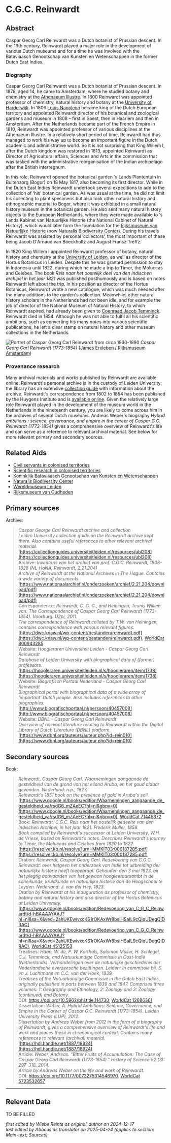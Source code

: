 
# C.G.C. Reinwardt


## Abstract

Caspar Georg Carl Reinwardt was a Dutch botanist of Prussian descent. In the 19th century, Reinwardt played a major role in the development of various Dutch museums and for a time he was involved with the Bataviaasch Genootschap van Kunsten en Wetenschappen in the former Dutch East Indies.

### Biography

Caspar Georg Carl Reinwardt was a Dutch botanist of Prussian descent. In 1878, aged 14, he came to Amsterdam, where he studied botany and chemistry at the [Athenaeum Illustre](http://www.wikidata.org/entity/Q505639). In 1800 Reinwardt was appointed professor of chemistry, natural history and botany at the [University of Harderwijk](http://www.wikidata.org/entity/Q1816221). In 1806 [Louis Napoleon](http://www.wikidata.org/entity/Q7729) became king of the Dutch European territory and appointed Reinwardt director of his botanical and zoological gardens and museum in 1808 – first in Soest, then in Haarlem and then in Amsterdam. After the Netherlands became part of the French Empire in 1810, Reinwardt was appointed professor of various disciplines at the Athenaeum Illustre. In a relatively short period of time, Reinwardt had thus managed to work his way up to become an important figure in the Dutch academic and administrative world. So it is not surprising that King Willem I, after the Dutch kingdom was restored in 1813, appointed Reinwardt as Director of Agricultural affairs, Sciences and Arts in the commission that was tasked with the administrative reorganisation of the Indian archipelago after the British interregnum.

In this role, Reinwardt opened the botanical garden ‘s Lands Plantentuin in Buitenzorg (Bogor) on 18 May 1817, also becoming its first director. While in the Dutch East Indies Reinwardt undertook several expeditions to add to the collection of ‘his’ botanical garden. As was usual at the time, he did not limit his collecting to plant specimens but  also took other natural history and ethnographic material to Bogor, where it was exhibited in a small natural history museum in the botanical garden. He also sent many natural history objects to the European Netherlands, where they were made available to ‘s Lands Kabinet van Natuurlijke Historie (the National Cabinet of Natural History), which would later form the foundation for the [Rijksmuseum van Natuurlijke Historie](http://www.wikidata.org/entity/Q3432011) (now [Naturalis Biodiversity Center](https://app.colonialcollections.nl/en/research-aids/https%3A%2F%2Fn2t%252Enet%2Fark%3A%2F27023%2Fb897e22a1eae224b0ca13b5ec14d51cb)). During his travels Reinwardt was assisted by personal ‘collectors’, the most important of these being Jacob D'Arnaud van Boeckholtz and August Fransz Treffz.

In 1820 King Willem I appointed Reinwardt professor of botany, natural history and chemistry at the [University of Leiden](http://www.wikidata.org/entity/Q156598), as well as director of the Hortus Botanicus in Leiden. Despite this he was granted permission to stay in Indonesia until 1822, during which he made a trip to Timor, the Moluccas and Celebes. The book *Reis naar het oostelijk deel van den Indischen archipel in het jaar 1821* was published posthumously and is based on notes Reinwardt left about the trip. In his position as director of the Hortus Botanicus, Reinwardt wrote a new catalogue, which was much needed after the many additions to the garden's collection. Meanwhile, other natural history scholars in the Netherlands had not been idle, and for example the job of director of the National Museum of Natural History, to which Reinwardt aspired, had already been given to [Coenraad Jacob Temminck](http://www.wikidata.org/entity/Q31621). Reinwardt died in 1854. Although he was not able to fulfil all his scientific ambitions, such as converting his many notes into various scientific publications, he left a clear stamp on natural history and other museum collections in the Netherlands.

![Portret of Caspar Georg Carl Reinwardt from circa 1830-1890](https://upload.wikimedia.org/wikipedia/commons/thumb/d/dc/Portret_van_Caspar_Georg_Carl_Reinwardt%2C_RP-P-1906-948.jpg/330px-Portret_van_Caspar_Georg_Carl_Reinwardt%2C_RP-P-1906-948.jpg)
_Caspar Georg Carl Reinwardt (1773-1854)_ ([James Erxleben / Rijksmuseum Amsterdam](https://commons.wikimedia.org/wiki/File:Portret_van_Caspar_Georg_Carl_Reinwardt,_RP-P-1906-948.jpg))

### Provenance research

Many archival materials and works published by Reinwardt are available online. Reinwardt's personal archive is in the custody of Leiden University; the library has an extensive [collection guide](https://collectionguides.universiteitleiden.nl/resources/ubl208) with information about the archive. Reinwardt's correspondence from 1802 to 1854 has been published by the Huygens Institute and is [available online](https://dwc.knaw.nl/wp-content/bestanden/reinwardt.pdf). Given the relatively large role Reinwardt played in the development of the museum world in the Netherlands in the nineteenth century, you are likely to come across him in the archives of several Dutch museums. Andreas Weber's biography *Hybrid ambitions : science, governance, and empire in the career of Caspar G.C. Reinwardt (1773-1854)* gives a comprehensive overview of Reinwardt's life and can serve as a reference to relevant archival material. See below for more relevant primary and secondary sources. 


## Related Aids

 - [Civil servants in colonised territories](niveau2/English/CivilServants_20240316.yml)  
 - [Scientific research in colonised territories](niveau2/English/Science_20240821.yml)  
 - [Koninklijk Bataviaasch Genootschap van Kunsten en Wetenschappen](niveau3/English/BGKW_20240905.yml)  
 - [Naturalis Biodiversity Center](niveau3/English/Naturalis_20270710.yml)  
 - [Wereldmuseum Leiden](niveau3/English/WMLeiden_20240508.yml)  
 - [Rijksmuseum van Oudheden](niveau3/English/RMO_20241106.yml)  

## Primary sources

Archive:
  > *Caspar George Carl Reinwardt archive and collection*  
> _Leiden University collection guide on the Reinwardt archive kept there. Also contains useful references to other relevant archival material._  
> [https://collectionguides.universiteitleiden.nl/resources/ubl208](https://collectionguides.universiteitleiden.nl/resources/ubl208)  
Archive:
  > *Inventaris van het archief van prof. C.G.C. Reinwardt, 1808-1828 (NL-HaNA, Reinwardt, 2.21.204)*  
> _Archive of Reinwardt at the National Archives in The Hague. Contains a wide variety of documents._  
> [https://www.nationaalarchief.nl/onderzoeken/archief/2.21.204/download/pdf](https://www.nationaalarchief.nl/onderzoeken/archief/2.21.204/download/pdf)  
Correspondence:
  > *Reinwardt, C. G. C., and Heiningen, Teunis Willem van. The Correspondence of Caspar Georg Carl Reinwardt (1773-1854). Voorburg: U2pi, 2011.*  
> _The correspondence of Reinwardt collated by T.W. van Heiningen, contains correspondence with various relevant figures._  
> [https://dwc.knaw.nl/wp-content/bestanden/reinwardt.pdf](https://dwc.knaw.nl/wp-content/bestanden/reinwardt.pdf), [WorldCat 800943285](https://search.worldcat.org/title/800943285)  
Website:
  > *Hoogleraren Universiteit Leiden - Caspar Georg Carl Reinwardt*  
> _Database of Leiden University with biographical data of (former) professors._  
> [https://hoogleraren.universiteitleiden.nl/s/hoogleraren/item/1738](https://hoogleraren.universiteitleiden.nl/s/hoogleraren/item/1738)  
Website:
  > *Biografisch Portaal Nederland - Caspar Georg Carl Reinwardt*  
> _Biographical portal with biographical data of a wide array of ‘important’ Dutch people. Also includes references to other biographies._  
> [http://www.biografischportaal.nl/persoon/40457008](http://www.biografischportaal.nl/persoon/40457008)  
Website:
  > *DBNL - Caspar Georg Carl Reinwardt*  
> _Overview of relevant literature relating to Reinwardt within the Digital Library of Dutch Literature (DBNL) platform._  
> [https://www.dbnl.org/auteurs/auteur.php?id=rein010](https://www.dbnl.org/auteurs/auteur.php?id=rein010)  
## Secondary sources

Book:
  > *Reinwardt, Caspar Georg Carl. Waarnemingen aangaande de gesteldheid van de grond van het eiland Aruba, en het goud aldaar gevonden. Nederland: n.p., 1827.*  
> _Reinwardt's 1851 book on the presence of gold in Aruba's soil._  
> [https://www.google.nl/books/edition/Waarnemingen_aangaande_de_gesteldheid_va/rsdG6_mZAeEC?hl=nl&gbpv=0](https://www.google.nl/books/edition/Waarnemingen_aangaande_de_gesteldheid_va/rsdG6_mZAeEC?hl=nl&gbpv=0), [WorldCat 71445372](https://search.worldcat.org/title/71445372)  
Book:
  > *Reinwardt, C.G.C. Reis naar het oostelijk gedeelte van den Indischen Archipel, in het jaar 1821. Frederik Muller, 1858.*  
> _Book compiled by Reinwardt's successor at Leiden University, W.H. de Vriese, based on Reinwardt’s notes. Describes Reinwardt's journey to Timor, the Moluccas and Celebes from 1820 to 1822._  
> [https://resolver.kb.nl/resolve?urn=MMKIT03:000187285:pdf](https://resolver.kb.nl/resolve?urn=MMKIT03:000187285:pdf)  
Oration:
  > *Reinwardt, Caspar Georg Carl. Redevoering van C.G.C. Reinwardt: over hetgeen het onderzoek van Indië tot uitbreiding der natuurlijke historie heeft toegebragt. Gehouden den 3 mei 1823, bij het plegtig aanvaarden van het gewoon hoogleeraarsambt in de scheikunde, kruidkunde en natuurlijke historie aan de Hoogschool te Leyden. Nederland: J. van der Hey, 1823.*  
> _Oration by Reinwardt at his inauguration as professor of chemistry, botany and natural history and also director of the Hortus Botanicus at Leiden University._  
> [https://www.google.nl/books/edition/Redevoering_van_C_G_C_Reinwardt/d-hBAAAAYAAJ?hl=nl&sa=X&ved=2ahUKEwivxcKS1rOKAxWr8bsIHSaIL9cQiqUDegQIDRAC](https://www.google.nl/books/edition/Redevoering_van_C_G_C_Reinwardt/d-hBAAAAYAAJ?hl=nl&sa=X&ved=2ahUKEwivxcKS1rOKAxWr8bsIHSaIL9cQiqUDegQIDRAC), [WorldCat 45125153](https://search.worldcat.org/title/45125153)  
Treatises:
  > *Haan, W. de, P. W. Korthals, Salomon Müller, H. Schlegel, C.J. Temminck, and Natuurkundige Commissie in Oost-Indië (Netherlands). Verhandelingen over de natuurlijke geschiedenis der Nederlandsche overzeesche bezittingen. Leiden: In commissie bij. S. en J. Luchtmans en C.C. van der Hoek, 1839.*  
> _Treatises of the Natuurkundige Commissie in the Dutch East Indies, originally published in parts between 1839 and 1847. Comprises three volumes: 1: Geography and Ethnology, 2: Zoology and 3: Zoology (continued) and Botany._  
> DOI: https://doi.org/10.5962/bhl.title.114730, [WorldCat 12686361](https://search.worldcat.org/title/12686361)  
Dissertation:
  > *Weber, A. Hybrid Ambitions: Science, Governance, and Empire in the Career of Caspar G.C. Reinwardt (1773-1854). Leiden University Press (LUP), 2012.*  
> _Dissertation by Andreas Weber from 2012 in the form of a biography of Reinwardt, gives a comprehensive overview of Reinwardt's life and work and places these in chronological context. Contains many references to relevant (archival) material._  
> [https://hdl.handle.net/1887/18924](https://hdl.handle.net/1887/18924)  
Article:
  > *Weber, Andreas. “Bitter Fruits of Accumulation: The Case of Caspar Georg Carl Reinwardt (1773-1854).” History of Science 52 (3): 297-318. 2014.*  
> _Article by Andreas Weber on the life and work of Reinwardt._  
> DOI: https://doi.org/10.1177/0073275314546970, [WorldCat 5723532657](https://search.worldcat.org/title/5723532657)  


---
## Relevant Data 
TO BE FILLED

_first edited by Wiebe Reints as original_author on 2024-12-17_  
_last edited by Abacus as translator on 2025-04-24
(applies to section: Main-text; Sources)_
        